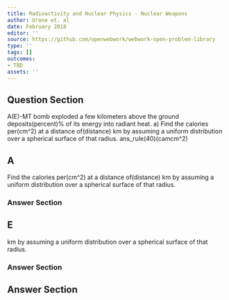 ```yaml
---
title: Radioactivity and Nuclear Physics - Nuclear Weapons
author: Urone et. al
date: February 2018
editor: ''
source: https://github.com/openwebwork/webwork-open-problem-library
type: ''
tags: []
outcomes:
- TBD
assets: ''
---
```


## Question Section 

A(E)-MT bomb exploded a few kilometers above the ground deposits(percent)% of its energy into radiant heat. 
a) Find the calories per(cm^2) at a distance of(distance) km by assuming a uniform distribution over a spherical surface of that radius. 
ans_rule(40)(camcm^2)

## A
Find the calories per(cm^2) at a distance of(distance) km by assuming a uniform distribution over a spherical surface of that radius. 
### Answer Section
## E
km by assuming a uniform distribution over a spherical surface of that radius. 
### Answer Section


## Answer Section

